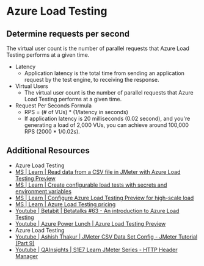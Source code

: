 # Azure Load Testing

## Determine requests per second

The virtual user count is the number of parallel requests that Azure Load Testing performs at a given time.

- Latency
  - Application latency is the total time from sending an application request by the test engine, to receiving the response.
- Virtual Users
  - The virtual user count is the number of parallel requests that Azure Load Testing performs at a given time.
- Request Per Seconds Formula
  - RPS = (# of VUs) * (1/latency in seconds)
  - If application latency is 20 milliseconds (0.02 second), and you're generating a load of 2,000 VUs, you can achieve around 100,000 RPS (2000 * 1/0.02s).

## Additional Resources

- Azure Load Testing
- [MS | Learn | Read data from a CSV file in JMeter with Azure Load Testing Preview][6]
- [MS | Learn | Create configurable load tests with secrets and environment variables][5]
- [MS | Learn | Configure Azure Load Testing Preview for high-scale load][2]
- [MS | Learn | Azure Load Testing pricing][4]
- [Youtube | Betabit | Betatalks #63 - An introduction to Azure Load Testing][3]
- [Youtube | Azure Power Lunch | Azure Load Testing Preview][7]
- Azure Load Testing
- [Youtube | Ashish Thakur | JMeter CSV Data Set Config - JMeter Tutorial (Part 9)][9]
- [Youtube | QAInsights | S1E7 Learn JMeter Series - HTTP Header Manager][8]

[2]: https://learn.microsoft.com/en-us/azure/load-testing/how-to-high-scale-load
[3]: https://www.youtube.com/watch?v=0RfCQf_Uy8s
[4]: https://azure.microsoft.com/en-us/pricing/details/load-testing
[5]: https://learn.microsoft.com/en-us/azure/load-testing/how-to-parameterize-load-tests
[6]: https://learn.microsoft.com/en-us/azure/load-testing/how-to-read-csv-data
[7]: https://www.youtube.com/watch?v=bY6k46Tvzy0
[8]: https://www.youtube.com/watch?v=2zvfnTaMeuM
[9]: https://www.youtube.com/watch?v=1w4BbscBPdg
